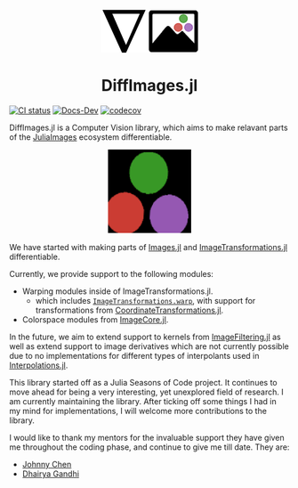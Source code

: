 <p align="center">
<img width="175px" src="./docs/src/assets/small_logo.png"/>
<h1 align="center">DiffImages.jl</h1>
</p>

[![CI status](https://github.com/SomTambe/DiffImages.jl/actions/workflows/ci.yml/badge.svg)](https://github.com/SomTambe/DiffImages.jl/actions/workflows/ci.yml)
[![Docs-Dev](https://img.shields.io/badge/docs-dev-blue.svg)](https://somtambe.github.io/DiffImages.jl/dev/)
[![codecov](https://codecov.io/gh/SomTambe/DiffImages.jl/branch/main/graph/badge.svg?token=T9WFI8C9Q9)](https://codecov.io/gh/SomTambe/DiffImages.jl)

DiffImages.jl is a Computer Vision library, which aims to make relavant parts of the [JuliaImages](https://github.com/JuliaImages) ecosystem differentiable. 

<div align="center">
<img src="docs/src/tutorials/rotate/pi_6.gif" alt="dots rotating" width="150" height="150">
</div>

We have started with making parts of [Images.jl](https://github.com/JuliaImages/Images.jl) and [ImageTransformations.jl](https://github.com/JuliaImages/ImageTransformations.jl) differentiable.

Currently, we provide support to the following modules:
- Warping modules inside of ImageTransformations.jl.
    - which includes [`ImageTransformations.warp`](https://juliaimages.org/ImageTransformations.jl/stable/reference/#ImageTransformations.warp), with support for transformations from [CoordinateTransformations.jl](https://github.com/JuliaGeometry/CoordinateTransformations.jl).
- Colorspace modules from [ImageCore.jl](https://github.com/JuliaImages/ImageCore.jl).

In the future, we aim to extend support to kernels from [ImageFiltering.jl](https://github.com/JuliaImages/ImageFiltering.jl) as well as extend support to image derivatives which are not currently possible due to no implementations for different types of interpolants used in [Interpolations.jl](https://github.com/JuliaMath/Interpolations.jl).

This library started off as a Julia Seasons of Code project. It continues to move ahead for being a very interesting, yet unexplored field of research. I am currently maintaining the library. After ticking off some things I had in my mind for implementations, I will welcome more contributions to the library.

I would like to thank my mentors for the invaluable support they have given me throughout the coding phase, and continue to give me till date. They are:
- [Johnny Chen](https://github.com/johnnychen94)
- [Dhairya Gandhi](https://github.com/DhairyaLGandhi)
